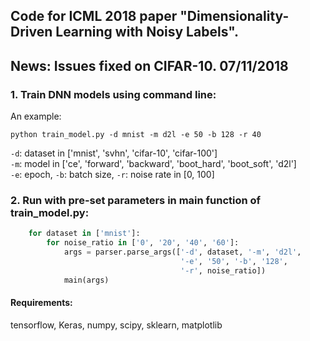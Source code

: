 ## Code for ICML 2018 paper "Dimensionality-Driven Learning with Noisy Labels".

## News: Issues fixed on CIFAR-10. 07/11/2018

### 1. Train DNN models using command line:

An example: <br/>

```
python train_model.py -d mnist -m d2l -e 50 -b 128 -r 40 
```

`-d`: dataset in ['mnist', 'svhn', 'cifar-10', 'cifar-100'] <br/>
`-m`: model in ['ce', 'forward', 'backward', 'boot_hard', 'boot_soft', 'd2l'] <br/>
`-e`: epoch, `-b`: batch size, `-r`: noise rate in [0, 100] <br/> 


### 2. Run with pre-set parameters in main function of train_model.py:
```python
    for dataset in ['mnist']:
        for noise_ratio in ['0', '20', '40', '60']:
            args = parser.parse_args(['-d', dataset, '-m', 'd2l',
                                      '-e', '50', '-b', '128',
                                      '-r', noise_ratio])
            main(args)
```

#### Requirements:
tensorflow, Keras, numpy, scipy, sklearn, matplotlib
